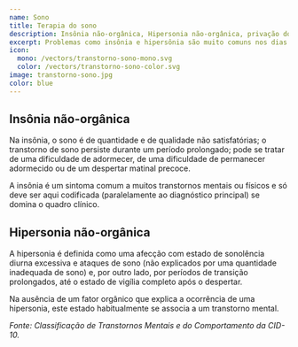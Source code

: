 ```yaml
---
name: Sono
title: Terapia do sono
description: Insônia não-orgânica, Hipersonia não-orgânica, privação do sono e outros problemas de sono.
excerpt: Problemas como insônia e hipersônia são muito comuns nos dias de hoje e atrapalham bastante as nossas atividades pessoais e profissionais. Vamos solucionar esse problema?
icon:
  mono: /vectors/transtorno-sono-mono.svg
  color: /vectors/transtorno-sono-color.svg
image: transtorno-sono.jpg
color: blue
---
```


## Insônia não-orgânica

Na insônia, o sono é de quantidade e de qualidade não satisfatórias; o transtorno de sono persiste durante um período prolongado; pode se tratar de uma dificuldade de adormecer, de uma dificuldade de permanecer adormecido ou de um despertar matinal precoce.

A insônia é um sintoma comum a muitos transtornos mentais ou físicos e só deve ser aqui codificada (paralelamente ao diagnóstico principal) se domina o quadro clínico.

## Hipersonia não-orgânica

A hipersonia é definida como uma afecção com estado de sonolência diurna excessiva e ataques de sono (não explicados por uma quantidade inadequada de sono) e, por outro lado, por períodos de transição prolongados, até o estado de vigília completo após o despertar.

Na ausência de um fator orgânico que explica a ocorrência de uma hipersonia, este estado habitualmente se associa a um transtorno mental.

_Fonte: Classificação de Transtornos Mentais e do Comportamento da CID-10._
